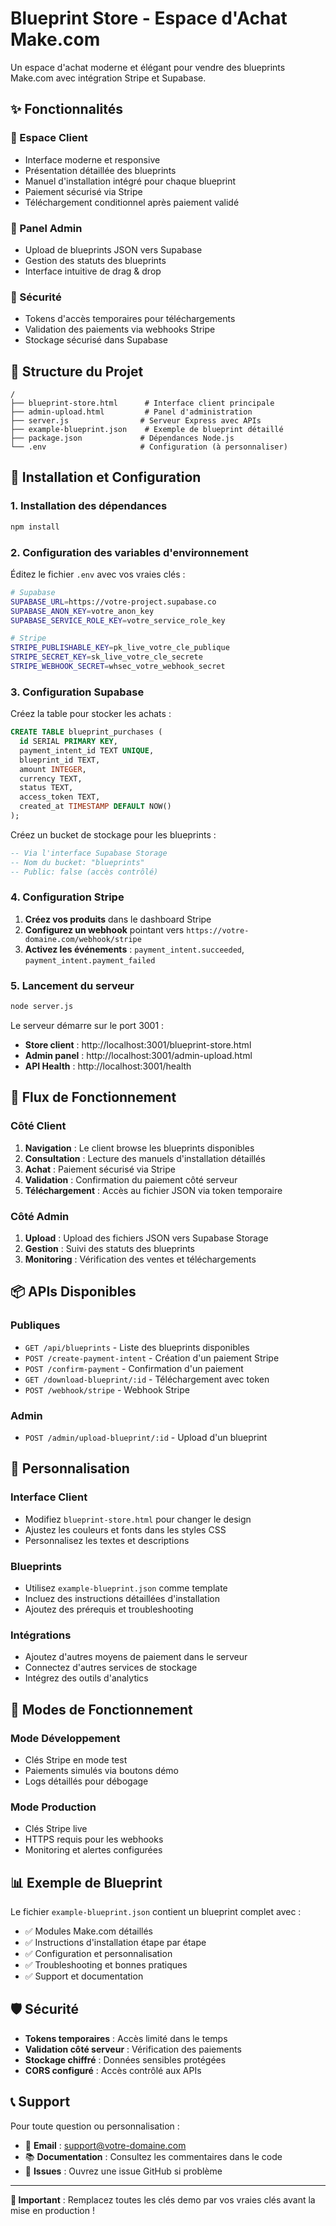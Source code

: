 # Blueprint Store - Espace d'Achat Make.com

Un espace d'achat moderne et élégant pour vendre des blueprints Make.com avec intégration Stripe et Supabase.

## ✨ Fonctionnalités

### 🛒 Espace Client
- Interface moderne et responsive
- Présentation détaillée des blueprints
- Manuel d'installation intégré pour chaque blueprint
- Paiement sécurisé via Stripe
- Téléchargement conditionnel après paiement validé

### 🔧 Panel Admin
- Upload de blueprints JSON vers Supabase
- Gestion des statuts des blueprints
- Interface intuitive de drag & drop

### 🔐 Sécurité
- Tokens d'accès temporaires pour téléchargements
- Validation des paiements via webhooks Stripe
- Stockage sécurisé dans Supabase

## 📁 Structure du Projet

```
/
├── blueprint-store.html      # Interface client principale
├── admin-upload.html         # Panel d'administration
├── server.js                # Serveur Express avec APIs
├── example-blueprint.json    # Exemple de blueprint détaillé
├── package.json             # Dépendances Node.js
└── .env                     # Configuration (à personnaliser)
```

## 🚀 Installation et Configuration

### 1. Installation des dépendances

```bash
npm install
```

### 2. Configuration des variables d'environnement

Éditez le fichier `.env` avec vos vraies clés :

```bash
# Supabase
SUPABASE_URL=https://votre-project.supabase.co
SUPABASE_ANON_KEY=votre_anon_key
SUPABASE_SERVICE_ROLE_KEY=votre_service_role_key

# Stripe
STRIPE_PUBLISHABLE_KEY=pk_live_votre_cle_publique
STRIPE_SECRET_KEY=sk_live_votre_cle_secrete
STRIPE_WEBHOOK_SECRET=whsec_votre_webhook_secret
```

### 3. Configuration Supabase

Créez la table pour stocker les achats :

```sql
CREATE TABLE blueprint_purchases (
  id SERIAL PRIMARY KEY,
  payment_intent_id TEXT UNIQUE,
  blueprint_id TEXT,
  amount INTEGER,
  currency TEXT,
  status TEXT,
  access_token TEXT,
  created_at TIMESTAMP DEFAULT NOW()
);
```

Créez un bucket de stockage pour les blueprints :

```sql
-- Via l'interface Supabase Storage
-- Nom du bucket: "blueprints"
-- Public: false (accès contrôlé)
```

### 4. Configuration Stripe

1. **Créez vos produits** dans le dashboard Stripe
2. **Configurez un webhook** pointant vers `https://votre-domaine.com/webhook/stripe`
3. **Activez les événements** : `payment_intent.succeeded`, `payment_intent.payment_failed`

### 5. Lancement du serveur

```bash
node server.js
```

Le serveur démarre sur le port 3001 :
- **Store client** : http://localhost:3001/blueprint-store.html
- **Admin panel** : http://localhost:3001/admin-upload.html
- **API Health** : http://localhost:3001/health

## 🔄 Flux de Fonctionnement

### Côté Client
1. **Navigation** : Le client browse les blueprints disponibles
2. **Consultation** : Lecture des manuels d'installation détaillés
3. **Achat** : Paiement sécurisé via Stripe
4. **Validation** : Confirmation du paiement côté serveur
5. **Téléchargement** : Accès au fichier JSON via token temporaire

### Côté Admin
1. **Upload** : Upload des fichiers JSON vers Supabase Storage
2. **Gestion** : Suivi des statuts des blueprints
3. **Monitoring** : Vérification des ventes et téléchargements

## 📦 APIs Disponibles

### Publiques
- `GET /api/blueprints` - Liste des blueprints disponibles
- `POST /create-payment-intent` - Création d'un paiement Stripe
- `POST /confirm-payment` - Confirmation d'un paiement
- `GET /download-blueprint/:id` - Téléchargement avec token
- `POST /webhook/stripe` - Webhook Stripe

### Admin
- `POST /admin/upload-blueprint/:id` - Upload d'un blueprint

## 🎨 Personnalisation

### Interface Client
- Modifiez `blueprint-store.html` pour changer le design
- Ajustez les couleurs et fonts dans les styles CSS
- Personnalisez les textes et descriptions

### Blueprints
- Utilisez `example-blueprint.json` comme template
- Incluez des instructions détaillées d'installation
- Ajoutez des prérequis et troubleshooting

### Intégrations
- Ajoutez d'autres moyens de paiement dans le serveur
- Connectez d'autres services de stockage
- Intégrez des outils d'analytics

## 🔧 Modes de Fonctionnement

### Mode Développement
- Clés Stripe en mode test
- Paiements simulés via boutons démo
- Logs détaillés pour débogage

### Mode Production
- Clés Stripe live
- HTTPS requis pour les webhooks
- Monitoring et alertes configurées

## 📊 Exemple de Blueprint

Le fichier `example-blueprint.json` contient un blueprint complet avec :
- ✅ Modules Make.com détaillés
- ✅ Instructions d'installation étape par étape
- ✅ Configuration et personnalisation
- ✅ Troubleshooting et bonnes pratiques
- ✅ Support et documentation

## 🛡️ Sécurité

- **Tokens temporaires** : Accès limité dans le temps
- **Validation côté serveur** : Vérification des paiements
- **Stockage chiffré** : Données sensibles protégées
- **CORS configuré** : Accès contrôlé aux APIs

## 📞 Support

Pour toute question ou personnalisation :
- 📧 **Email** : support@votre-domaine.com
- 📚 **Documentation** : Consultez les commentaires dans le code
- 🐛 **Issues** : Ouvrez une issue GitHub si problème

---

**🚨 Important** : Remplacez toutes les clés demo par vos vraies clés avant la mise en production !
